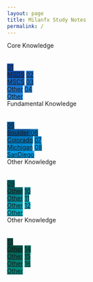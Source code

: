 ```yaml
---
layout: page
title: Milanfx Study Notes
permalink: /
---
```


<div class="row2">
  <div class="btn text">
    <div class="btn name">Core Knowledge</div><br><br>
    <div class="row2" style="grid-template-columns: 1fr 1fr 1fr 1fr;">
      <a href="/01-MSDS/" class="btn box" style="background-color: #0d47a1;">01<br>MSDS</a>
      <a href="/02-MSCS/" class="btn box" style="background-color: #1565c0;">02<br>MSCS</a>
      <a href="/#/"       class="btn box" style="background-color: #1976d2;">03<br>Other</a>
      <a href="/#/"       class="btn box" style="background-color: #1e88e5;">04<br>Other</a>
    </div>
  </div>
</div>

<div class="row2">
  <div class="btn text">
    <div class="btn name">Fundamental Knowledge</div><br><br>
    <div class="row2" style="grid-template-columns: 1fr 1fr 1fr 1fr;">
      <a href="/05-Boulder/"  class="btn box" style="background-color: #01579b;">05<br>Boulder </a>
      <a href="/06-Colorado/" class="btn box" style="background-color: #0277bd;">06<br>Colorado</a>
      <a href="/07-Michigan/" class="btn box" style="background-color: #0288d1;">07<br>Michigan</a>
      <a href="/08-SanDiego/" class="btn box" style="background-color: #039be5;">08<br>SanDiego</a>
    </div>
  </div>
</div>

<div class="row2">
  <div class="btn text">
    <div class="btn name">Other Knowledge</div><br><br>
    <div class="row2" style="grid-template-columns: 1fr 1fr 1fr 1fr;">
      <a href="/#/" class="btn box" style="background-color: #006064;">09<br>Other</a>
      <a href="/#/" class="btn box" style="background-color: #00838f;">10<br>Other</a>
      <a href="/#/" class="btn box" style="background-color: #0097a7;">11<br>Other</a>
      <a href="/#/" class="btn box" style="background-color: #00acc1;">12<br>Other</a>
    </div>
  </div>
</div>

<div class="row2">
  <div class="btn text">
    <div class="btn name">Other Knowledge</div><br><br>
    <div class="row2" style="grid-template-columns: 1fr 1fr 1fr 1fr;">
      <a href="/#/" class="btn box" style="background-color: #004d40;">13<br>Other</a>
      <a href="/#/" class="btn box" style="background-color: #00695c;">14<br>Other</a>
      <a href="/#/" class="btn box" style="background-color: #00796b;">15<br>Other</a>
      <a href="/#/" class="btn box" style="background-color: #00897b;">16<br>Other</a>
    </div>
  </div>
</div>

<br><br><br><br><br><br><br><br><br><br><br><br><br><br><br><br>
<br><br><br><br><br><br><br><br><br><br><br><br><br><br><br><br>